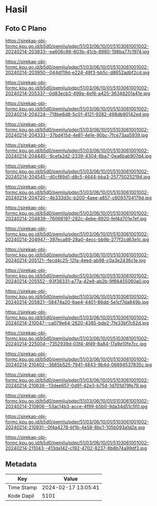 # Hasil

## Foto C Plano

https://sirekap-obj-formc.kpu.go.id/b5d0/pemilu/pdpr/51/03/06/10/01/5103061001002-20240214-203833--ea606c86-803b-41cb-8980-198ba77c1974.jpg

https://sirekap-obj-formc.kpu.go.id/b5d0/pemilu/pdpr/51/03/06/10/01/5103061001002-20240214-203950--044d119d-e224-48f3-bb5c-d8652adbf2cd.jpg

https://sirekap-obj-formc.kpu.go.id/b5d0/pemilu/pdpr/51/03/06/10/01/5103061001002-20240214-205337--0d83ecb3-499a-4ef6-a425-36348201a41e.jpg

https://sirekap-obj-formc.kpu.go.id/b5d0/pemilu/pdpr/51/03/06/10/01/5103061001002-20240214-204224--718be6d8-5c01-4121-9282-498db90142ed.jpg

https://sirekap-obj-formc.kpu.go.id/b5d0/pemilu/pdpr/51/03/06/10/01/5103061001002-20240214-204333--37bd415d-4e81-4e1e-90bc-7fce73aa5939.jpg

https://sirekap-obj-formc.kpu.go.id/b5d0/pemilu/pdpr/51/03/06/10/01/5103061001002-20240214-204445--9cefa2d2-2339-4304-8ba7-0ea6bab907d4.jpg

https://sirekap-obj-formc.kpu.go.id/b5d0/pemilu/pdpr/51/03/06/10/01/5103061001002-20240214-204545--d0cf89d1-d8c5-4644-bba3-257750252194.jpg

https://sirekap-obj-formc.kpu.go.id/b5d0/pemilu/pdpr/51/03/06/10/01/5103061001002-20240214-204720--4b333d3c-b200-4aee-a857-c6093704179d.jpg

https://sirekap-obj-formc.kpu.go.id/b5d0/pemilu/pdpr/51/03/06/10/01/5103061001002-20240214-204839--76066197-282c-4ebe-8920-fef4d701e7ef.jpg

https://sirekap-obj-formc.kpu.go.id/b5d0/pemilu/pdpr/51/03/06/10/01/5103061001002-20240214-204947--397eca89-28a0-4ecc-bb9b-277f2cd63e1c.jpg

https://sirekap-obj-formc.kpu.go.id/b5d0/pemilu/pdpr/51/03/06/10/01/5103061001002-20240214-205121--fecd4c25-12fa-4eed-ab98-c0a3e2436c1e.jpg

https://sirekap-obj-formc.kpu.go.id/b5d0/pemilu/pdpr/51/03/06/10/01/5103061001002-20240214-205552--93f36331-a77a-42e8-ab2b-9f66455060a0.jpg

https://sirekap-obj-formc.kpu.go.id/b5d0/pemilu/pdpr/51/03/06/10/01/5103061001002-20240214-205821--58474a20-6ae4-4401-86dd-5e1cf7da849b.jpg

https://sirekap-obj-formc.kpu.go.id/b5d0/pemilu/pdpr/51/03/06/10/01/5103061001002-20240214-210047--ca079e64-2820-4385-bde2-7fe33bf7c62d.jpg

https://sirekap-obj-formc.kpu.go.id/b5d0/pemilu/pdpr/51/03/06/10/01/5103061001002-20240214-225004--7352939d-03f4-4f49-8a84-17a9e10fe7cc.jpg

https://sirekap-obj-formc.kpu.go.id/b5d0/pemilu/pdpr/51/03/06/10/01/5103061001002-20240214-210402--3665b525-7941-4843-9b4d-06694537835c.jpg

https://sirekap-obj-formc.kpu.go.id/b5d0/pemilu/pdpr/51/03/06/10/01/5103061001002-20240214-210638--13dee657-0d91-42e3-b754-1d701d79fe79.jpg

https://sirekap-obj-formc.kpu.go.id/b5d0/pemilu/pdpr/51/03/06/10/01/5103061001002-20240214-210806--53ac14b3-acce-4f99-b5b0-9da34d51c5f0.jpg

https://sirekap-obj-formc.kpu.go.id/b5d0/pemilu/pdpr/51/03/06/10/01/5103061001002-20240214-210931--0f4a4278-bf1b-4e58-8bc1-105b093a1d2e.jpg

https://sirekap-obj-formc.kpu.go.id/b5d0/pemilu/pdpr/51/03/06/10/01/5103061001002-20240214-211043--413da142-c192-4702-8237-6b8b74a99df3.jpg


## Metadata

| Key        | Value               |
| ---------- | ------------------- |
| Time Stamp | 2024-02-17 13:05:41 |
| Kode Dapil | 5101                |




